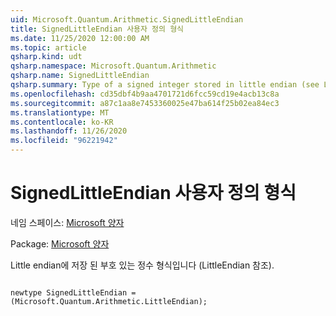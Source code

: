 ```yaml
---
uid: Microsoft.Quantum.Arithmetic.SignedLittleEndian
title: SignedLittleEndian 사용자 정의 형식
ms.date: 11/25/2020 12:00:00 AM
ms.topic: article
qsharp.kind: udt
qsharp.namespace: Microsoft.Quantum.Arithmetic
qsharp.name: SignedLittleEndian
qsharp.summary: Type of a signed integer stored in little endian (see LittleEndian).
ms.openlocfilehash: cd35dbf4b9aa4701721d6fcc59cd19e4acb13c8a
ms.sourcegitcommit: a87c1aa8e7453360025e47ba614f25b02ea84ec3
ms.translationtype: MT
ms.contentlocale: ko-KR
ms.lasthandoff: 11/26/2020
ms.locfileid: "96221942"
---
```

# <a name="signedlittleendian-user-defined-type"></a>SignedLittleEndian 사용자 정의 형식

네임 스페이스: [Microsoft 양자](xref:Microsoft.Quantum.Arithmetic)

Package: [Microsoft 양자](https://nuget.org/packages/Microsoft.Quantum.Numerics)


Little endian에 저장 된 부호 있는 정수 형식입니다 (LittleEndian 참조).

```qsharp

newtype SignedLittleEndian = (Microsoft.Quantum.Arithmetic.LittleEndian);
```

